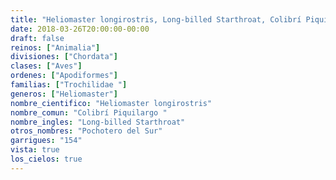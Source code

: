 ```yaml
---
title: "Heliomaster longirostris, Long-billed Starthroat, Colibrí Piquilargo "
date: 2018-03-26T20:00:00-00:00
draft: false
reinos: ["Animalia"]
divisiones: ["Chordata"]
clases: ["Aves"]
ordenes: ["Apodiformes"]
familias: ["Trochilidae "]
generos: ["Heliomaster"]
nombre_cientifico: "Heliomaster longirostris"
nombre_comun: "Colibrí Piquilargo "
nombre_ingles: "Long-billed Starthroat"
otros_nombres: "Pochotero del Sur"
garrigues: "154"
vista: true
los_cielos: true
---
```

